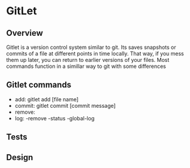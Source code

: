 # GitLet


## Overview

Gitlet is a version control system similar to git. Its saves snapshots or commits of a file at different points in time locally. That way, if you mess them up later, you can return to earlier versions of your files. Most commands function in a simillar way to git with some differences


## Gitlet commands


- add: gitlet add [file name]
- commit: gitlet commit [commit message]
- remove: 
- log: 
-remove
-status
-global-log


## Tests 


## Design

